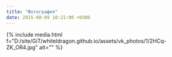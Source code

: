 ```yaml
---
title: "Фотография"
date: 2015-08-09 18:21:00 +0300
---
```



{% include media.html f="D:/site/GiT/whiteldragon.github.io/assets/vk_photos/1/2HCq-ZK_OR4.jpg" alt="" %}
